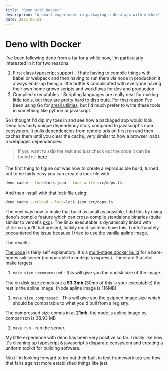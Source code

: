 ```yaml
---
title: "Deno with Docker"
description: "A small experiment in packaging a deno app with docker"
date: 2021-06-21
---
```


# Deno with Docker

I've been following [deno](https://deno.land) from a far for a while now, I'm particularly interested in it for two reasons.

1. First class typescript support - I hate having to compile things with babel or webpack and then having to run them via node in production it always ends-up being a little brittle & complicated with everyone having their own home grown scripts and workflows for dev and production.
2. Compiled executables - Scripting languages are really neat for making little tools, but they are pretty hard to distribute. For that reason I've been using Go for [small utilities](/#tools), but I'd much prefer to write these tools in something like python or javascript.

So I thought I'd dip my toes in and see how a packaged app would look. Deno has fairly unique dependency story compared to javascript's npm ecosystem. It pulls dependencies from remote urls on first run and then caches them until you clear the cache, very similar to how a browser loads a webpages dependencies. 

> If you want to skip the rest and just check out the code it can be found 👉 [here](https://github.com/craigmulligan/deno-demo)

The first thing to figure out was how to create a reproducible build, turned out to be fairly easy you can create a lock file with: 

```sh
deno cache --lock=lock.json --lock-write src/deps.ts
```

And then install with that lock file using:

```sh
deno cache --reload --lock=lock.json src/deps.ts
```

The next was how to make that build as small as possible, I did this by using deno's compile feature which can cross-compile standalone binaries (quite similar to vercel's [pkg](https://www.npmjs.com/package/pkg)). The linux executable is dynamically linked with `glibc` so you'll that present, luckily most systems have this. I unfortunately encountered the issue because I tried to use the vanilla apline image.

The results:

[The code](https://github.com/craigmulligan/deno-demo) is fairly self explanatory. It's a [multi-stage docker build](https://github.com/craigmulligan/deno-demo/Dockerfile) for a bare-bones `oak` server (comparable to node.js's express). There are 3 useful make targets.

1. `make size_uncompressed` - this will give you the ondisk size of the image.

The on disk size comes out a **53.3mb** (30mb of this is your executable) the rest is the apline image. (Node apline image is 116MB)

1. `make size_compressed` - This will give you the gzipped image size which should be comparable to what you'd pull from a registry.

The compressed size comes in at **21mb**, the node.js apline image by comparison is 38.93 MB

1. `make run` - run the server.


My little experience with deno has been very positive so far. I really like how it's cleaning up typescript & javascript's disparate ecosystem and creating a uniform toolkit for building software. 

Next I'm looking forward to try out their built in test framework too see how that fairs against more established things like jest.
